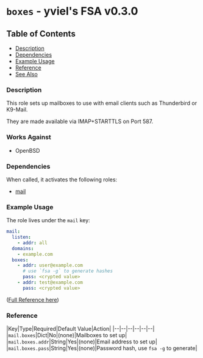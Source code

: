 # `boxes` - yviel's FSA v0.3.0

## Table of Contents
 - [Description](#description)
 - [Dependencies](#dependencies)
 - [Example Usage](#example-usage)
 - [Reference](#reference)
 - [See Also](#see-also)

### Description
This role sets up mailboxes to use with email clients such as Thunderbird or K9-Mail.

They are made available via IMAP+STARTTLS on Port 587.

### Works Against
- OpenBSD

### Dependencies
When called, it activates the following roles:
 - [mail](../mail)

### Example Usage
The role lives under the `mail` key:
```yaml
mail:
  listen:
    - addr: all
  domains:
    - example.com
  boxes:
    - addr: user@example.com
      # use `fsa -g` to generate hashes
      pass: <crypted value>
    - addr: test@example.com
      pass: <crypted value>
```

([Full Reference here](../../docs/REFERENCE.md))

### Reference
|Key|Type|Required|Default Value|Action|
|--|--|--|--|--|--|
|`mail.boxes`|Dict|No|(none)|Mailboxes to set up|
|`mail.boxes.addr`|String|Yes|(none)|Email address to set up|
|`mail.boxes.pass`|String|Yes|(none)|Password hash, use `fsa -g` to generate|
